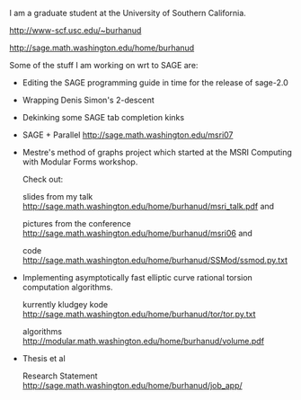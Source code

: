 I am a graduate student at the University of Southern California. 

http://www-scf.usc.edu/~burhanud

http://sage.math.washington.edu/home/burhanud

Some of the stuff I am working on wrt to SAGE are:

* Editing the SAGE programming guide in time for the release of sage-2.0

* Wrapping Denis Simon's 2-descent

* Dekinking some SAGE tab completion kinks 

* SAGE + Parallel http://sage.math.washington.edu/msri07

* Mestre's method of graphs project which started at the MSRI Computing with Modular Forms workshop. 

  Check out: 

    slides from my talk http://sage.math.washington.edu/home/burhanud/msri_talk.pdf and

    pictures from the conference http://sage.math.washington.edu/home/burhanud/msri06 and

    code http://sage.math.washington.edu/home/burhanud/SSMod/ssmod.py.txt

* Implementing asymptotically fast elliptic curve rational torsion computation algorithms. 

  kurrently kludgey kode http://sage.math.washington.edu/home/burhanud/tor/tor.py.txt

  algorithms http://modular.math.washington.edu/home/burhanud/volume.pdf

* Thesis et al 

  Research Statement http://sage.math.washington.edu/home/burhanud/job_app/
